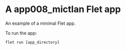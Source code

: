 # A app008_mictlan Flet app

An example of a minimal Flet app.

To run the app:

```
flet run [app_directory]
```